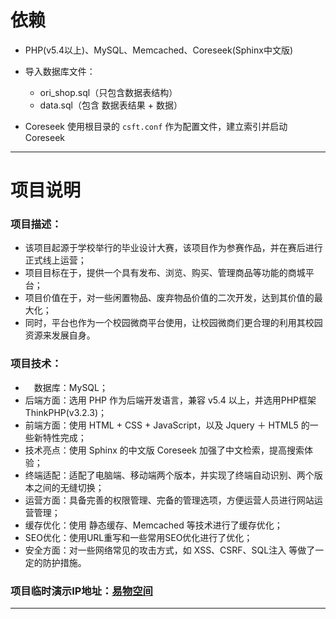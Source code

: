 # 依赖
- PHP(v5.4以上)、MySQL、Memcached、Coreseek(Sphinx中文版)

- 导入数据库文件：
    + ori_shop.sql（只包含数据表结构）
    + data.sql（包含 数据表结果 + 数据）
    
- Coreseek 使用根目录的 `csft.conf` 作为配置文件，建立索引并启动 Coreseek

***

# 项目说明

### 项目描述：

- 该项目起源于学校举行的毕业设计大赛，该项目作为参赛作品，并在赛后进行正式线上运营；
- 项目目标在于，提供一个具有发布、浏览、购买、管理商品等功能的商城平台；
- 项目价值在于，对一些闲置物品、废弃物品价值的二次开发，达到其价值的最大化；
- 同时，平台也作为一个校园微商平台使用，让校园微商们更合理的利用其校园资源来发展自身。

### 项目技术：

- 　数据库：MySQL；
- 后端方面：选用 PHP 作为后端开发语言，兼容 v5.4 以上，并选用PHP框架 ThinkPHP(v3.2.3)；
- 前端方面：使用 HTML + CSS + JavaScript，以及 Jquery ＋ HTML5 的一些新特性完成；
- 技术亮点：使用 Sphinx 的中文版 Coreseek 加强了中文检索，提高搜索体验；
- 终端适配：适配了电脑端、移动端两个版本，并实现了终端自动识别、两个版本之间的无缝切换；
- 运营方面：具备完善的权限管理、完备的管理选项，方便运营人员进行网站运营管理；
- 缓存优化：使用 静态缓存、Memcached 等技术进行了缓存优化；
- SEO优化：使用URL重写和一些常用SEO优化进行了优化；
- 安全方面：对一些网络常见的攻击方式，如 XSS、CSRF、SQL注入 等做了一定的防护措施。

### 项目临时演示IP地址：[易物空间](http://42.96.143.133)

***
